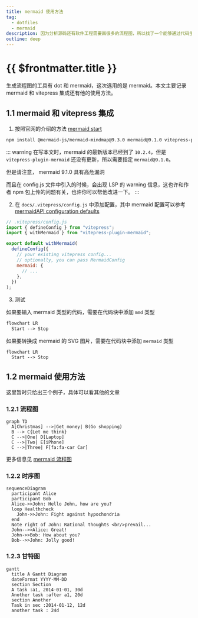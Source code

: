 ```yaml
---
title: mermaid 使用方法
tag:
  - dotfiles
  - mermaid
description: 因为分析源码还有软件工程需要画很多的流程图，所以找了一个能够通过代码生成的工具。这次选用的是 mermaid
outline: deep
---
```


# {{ $frontmatter.title }}

生成流程图的工具有 dot 和 mermaid，这次选用的是 mermaid。本文主要记录 mermaid 和 vitepress 集成还有他的使用方法。

## 1.1 mermaid 和 vitepress 集成

1. 按照官网的介绍的方法 [mermaid start](https://emersonbottero.github.io/vitepress-plugin-mermaid/guide/getting-started.html)

```bash
npm install @mermaid-js/mermaid-mindmap@9.3.0 mermaid@9.1.0 vitepress-plugin-mermaid@2.0.10
```

::: warning
在写本文时，mermaid 的最新版本已经到了 `10.2.4`，但是 `vitepress-plugin-mermaid` 还没有更新，所以需要指定 `mermaid@9.1.0`。

但是请注意， mermaid 9.1.0 具有高危漏洞

而且在 config.js 文件中引入的时候，会出现 LSP 的 warning 信息，这也许和作者 npm 包上传的问题有关，也许你可以帮他改进一下。
:::

2. 在 `docs/.vitepress/config.js` 中添加配置，其中 mermaid 配置可以参考 [mermaidAPI configuration defaults](https://mermaid.js.org/config/setup/modules/mermaidAPI.html#mermaidapi-configuration-defaults)

```js
// .vitepress/config.js
import { defineConfig } from "vitepress";
import { withMermaid } from "vitepress-plugin-mermaid";

export default withMermaid(
  defineConfig({
    // your existing vitepress config...
    // optionally, you can pass MermaidConfig
    mermaid: {
      // ...
    },
  })
);
```

3. 测试

如果要输入 mermaid 类型的代码，需要在代码块中添加 `mmd` 类型

```mmd
flowchart LR
  Start --> Stop
```

如果要转换成 mermaid 的 SVG 图片，需要在代码块中添加 `mermaid` 类型

```mermaid
flowchart LR
  Start --> Stop
```

## 1.2 mermaid 使用方法

这里暂时只给出三个例子，具体可以看其他的文章

### 1.2.1 流程图

```mermaid
graph TD
  A[Christmas] -->|Get money| B(Go shopping)
  B --> C{Let me think}
  C -->|One| D[Laptop]
  C -->|Two| E[iPhone]
  C -->|Three| F[fa:fa-car Car]
```

更多信息见 [mermaid 流程图](./flowchart)

### 1.2.2 时序图

```mermaid
sequenceDiagram
  participant Alice
  participant Bob
  Alice->>John: Hello John, how are you?
  loop Healthcheck
    John->>John: Fight against hypochondria
  end
  Note right of John: Rational thoughts <br/>prevail...
  John-->>Alice: Great!
  John->>Bob: How about you?
  Bob-->>John: Jolly good!
```

### 1.2.3 甘特图

```mermaid
gantt
  title A Gantt Diagram
  dateFormat YYYY-MM-DD
  section Section
  A task :a1, 2014-01-01, 30d
  Another task :after a1, 20d
  section Another
  Task in sec :2014-01-12, 12d
  another task : 24d
```
